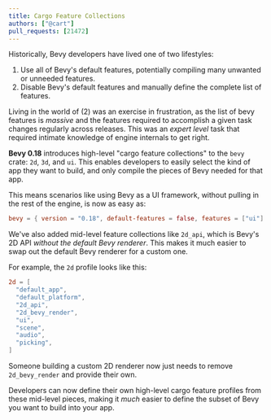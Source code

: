 ```yaml
---
title: Cargo Feature Collections
authors: ["@cart"]
pull_requests: [21472]
---
```


Historically, Bevy developers have lived one of two lifestyles:

1. Use all of Bevy's default features, potentially compiling many unwanted or unneeded features.
2. Disable Bevy's default features and manually define the complete list of features.

Living in the world of (2) was an exercise in frustration, as the list of bevy features is _massive_ and the features required to accomplish a given task changes regularly across releases. This was an _expert level_ task that required intimate knowledge of engine internals to get right.

**Bevy 0.18** introduces high-level "cargo feature collections" to the `bevy` crate: `2d`, `3d`, and `ui`. This enables developers to easily select the kind of app they want to build, and only compile the pieces of Bevy needed for that app.

This means scenarios like using Bevy as a UI framework, without pulling in the rest of the engine, is now as easy as:

```toml
bevy = { version = "0.18", default-features = false, features = ["ui"] }
```

We've also added mid-level feature collections like `2d_api`, which is Bevy's 2D API _without the default Bevy renderer_. This makes it much easier to swap out the default Bevy renderer for a custom one.

For example, the `2d` profile looks like this:

```toml
2d = [
  "default_app",
  "default_platform",
  "2d_api",
  "2d_bevy_render",
  "ui",
  "scene",
  "audio",
  "picking",
]
```

Someone building a custom 2D renderer now just needs to remove `2d_bevy_render` and provide their own.

Developers can now define their own high-level cargo feature profiles from these mid-level pieces, making it _much_ easier to define the subset of Bevy you want to build into your app.
